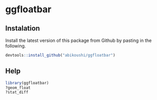 # ggfloatbar

## Instalation

Install the latest version of this package from Github by pasting in the following.

~~~R
devtools::install_github("abikoushi/ggfloatbar")
~~~

## Help

~~~R
library(ggfloatbar)
?geom_float
?stat_diff
~~~
